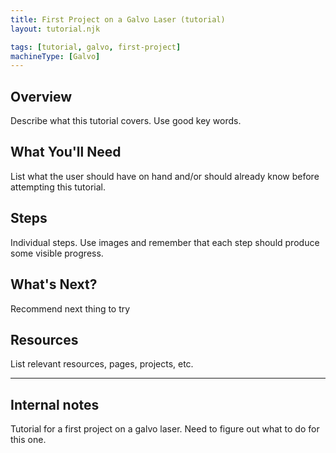 ```yaml
---
title: First Project on a Galvo Laser (tutorial)
layout: tutorial.njk

tags: [tutorial, galvo, first-project]
machineType: [Galvo]
---
```


## Overview
Describe what this tutorial covers. Use good key words.

## What You'll Need
List what the user should have on hand and/or should already know before attempting this tutorial.

## Steps
Individual steps. Use images and remember that each step should produce some visible progress.

## What's Next?
Recommend next thing to try

## Resources
List relevant resources, pages, projects, etc.

<hr>

## Internal notes

Tutorial for a first project on a galvo laser. Need to figure out what to do for this one.